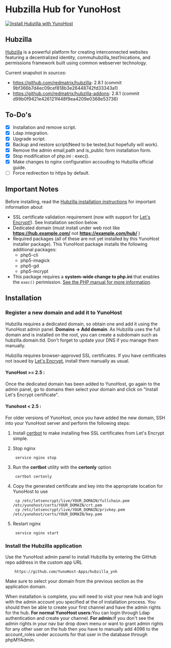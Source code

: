 # Hubzilla Hub for YunoHost

[![Install Hubzilla with YunoHost](https://install-app.yunohost.org/install-with-yunohost.png)](https://install-app.yunohost.org/?app=hubzilla)


## Hubzilla
[Hubzilla](http://hubzilla.org) is a powerful platform for creating interconnected websites featuring a decentralized identity, commuhubzilla_test1nications, and permissions framework built using common webserver technology.


Current snapshot in *sources*:

* https://github.com/redmatrix/hubzilla: 2.8.1 (commit 9bf366b7d4ec09cef818b3e26448742fd33343a1)
* https://github.com/redmatrix/hubzilla-addons: 2.8.1 (commit d99b0f9421e426121f448f9ea4209e0368e53736)

## To-Do's
- [X] Installation and remove script.
- [X] Ldap integration.
- [X] Upgrade script.
- [X] Backup and restore script(Need to be tested,but hopefully will work).
- [X] Remove the admin email,path and is_public form installation form.
- [X] Stop modification of php.ini : exec().
- [X] Make changes to nginx configuration accouding to Hubzilla official guide.
- [ ] Force redirection to https by default.

## Important Notes

Before installing, read the [Hubzilla installation instructions](https://github.com/redmatrix/hubzilla/blob/master/install/INSTALL.txt) for important information about

- SSL certificate validation requirement (now with support for [Let's Encrypt!](https://letsencrypt.org)). See Installation section below.
- Dedicated domain (must install under web root like **https://hub.example.com/** not **https://example.com/hub/** )
- Required packages (all of these are not yet installed by this YunoHost installer package). This YunoHost package installs the following additional packages:
  - php5-cli
  - php5-imagick
  - php5-gd
  - php5-mcrypt
- This package requires a **system-wide change to php.ini** that enables the `exec()` perimission. [See the PHP manual for more information](php.net/manual/function.exec.php).



## Installation

### Register a new domain and add it to YunoHost
Hubzilla requires a dedicated domain, so obtain one and add it using the YunoHost admin panel. **Domains -> Add domain**. As Hubzilla uses the full domain and is installed on the root, you can create a subdomain such as hubzilla.domain.tld. Don't forget to update your DNS if you manage them manually.

Hubzilla requires browser-approved SSL certificates. If you have certificates not issued by [Let's Encrypt](https://letsencrypt.org/), install them manually as usual.

#### YunoHost >= 2.5 :
Once the dedicated domain has been added to YunoHost, go again to the admin panel, go to domains then select your domain and click on "Install Let's Encrypt certificate".

#### Yunohost < 2.5 :
For older versions of YunoHost, once you have added the new domain, SSH into your YunoHost server and perform the following steps:

1. Install [certbot](https://certbot.eff.org/) to make installing free SSL certificates from Let's Encrypt simple.

1. Stop nginx

		service nginx stop

1. Run the **certbot** utility with the **certonly** option

		certbot certonly

1. Copy the generated certificate and key into the appropriate location for YunoHost to use

		cp /etc/letsencrypt/live/YOUR_DOMAIN/fullchain.pem /etc/yunohost/certs/YOUR_DOMAIN/crt.pem
		cp /etc/letsencrypt/live/YOUR_DOMAIN/privkey.pem /etc/yunohost/certs/YOUR_DOMAIN/key.pem

1. Restart nginx

		service nginx start

### Install the Hubzilla application
Use the YunoHost admin panel to install Hubzilla by entering the GitHub repo address in the custom app URL

		https://github.com/YunoHost-Apps/hubzilla_ynh

Make sure to select your domain from the previous section as the application domain.

When installation is complete, you will need to visit your new hub and login with the admin account you specified at the of installation process. You should then be able to create your first channel and have the admin rights for the hub.
<strong>For normal YunoHost users:</strong>You can login through Ldap authentication and create your channel.
<strong>For admin:</strong>If you don't see the admin rights in your nav bar drop down menu or want to grant admin rights for any other user on the hub then you have to manually add 4096 to the account_roles under accounts for that user in the database through phpMYAdmin.
